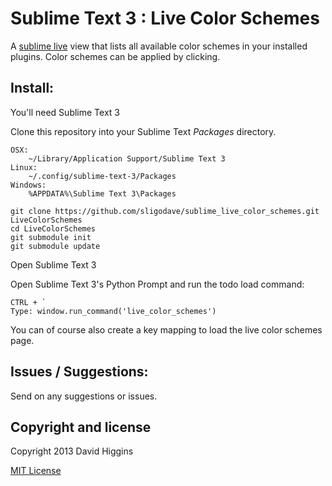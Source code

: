 Sublime Text 3 : Live Color Schemes
==========================

A [sublime live](https://github.com/sligodave/sublime_live) view that lists all available color schemes in your installed plugins.
Color schemes can be applied by clicking.

## Install:

You'll need Sublime Text 3

Clone this repository into your Sublime Text *Packages* directory.

	OSX:
	    ~/Library/Application Support/Sublime Text 3
	Linux:
        ~/.config/sublime-text-3/Packages
    Windows:
        %APPDATA%\Sublime Text 3\Packages

    git clone https://github.com/sligodave/sublime_live_color_schemes.git LiveColorSchemes
    cd LiveColorSchemes
    git submodule init
    git submodule update

Open Sublime Text 3

Open Sublime Text 3's Python Prompt and run the todo load command:

	CTRL + `
	Type: window.run_command('live_color_schemes')

You can of course also create a key mapping to load the live color schemes page.

## Issues / Suggestions:

Send on any suggestions or issues.

## Copyright and license
Copyright 2013 David Higgins

[MIT License](LICENSE)
